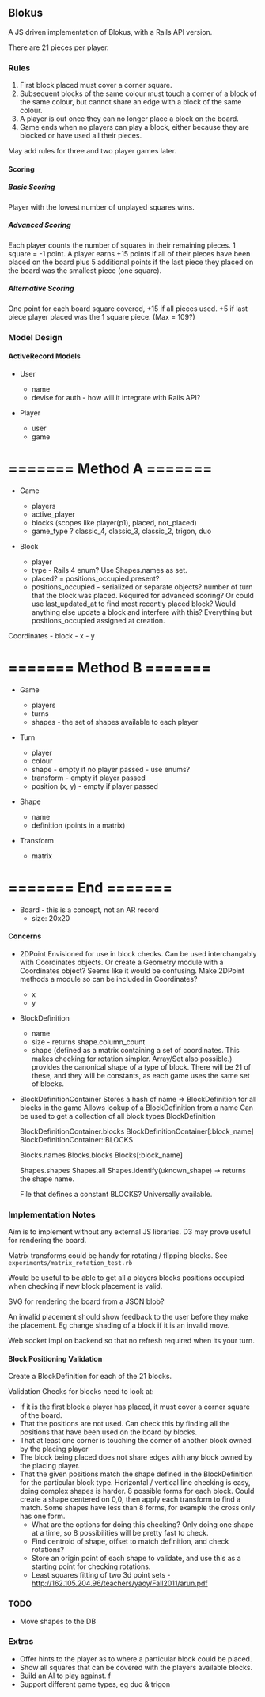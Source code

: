 ## Blokus

A JS driven implementation of Blokus, with a Rails API version. 

There are 21 pieces per player.


### Rules

1. First block placed must cover a corner square.
2. Subsequent blocks of the same colour must touch a corner of a block of the same colour, but cannot share an edge with a block of the same colour. 
3. A player is out once they can no longer place a block on the board. 
4. Game ends when no players can play a block, either because they are blocked or have used all their pieces.  

May add rules for three and two player games later.  


#### Scoring

##### Basic Scoring  

Player with the lowest number of unplayed squares wins.  

##### Advanced Scoring  

Each player counts the number of squares in their remaining pieces. 1 square = -1 point.
A player earns +15 points if all of their pieces have been placed on the board plus 5 additional points if the last piece they placed on the board was the smallest piece (one square). 

##### Alternative Scoring

One point for each board square covered, +15 if all pieces used. +5 if last piece player placed was the 1 square piece. (Max = 109?)


### Model Design

#### ActiveRecord Models

- User
	- name
	- devise for auth - how will it integrate with Rails API?


- Player
	- user
	- game


# ======= Method A ======= # 

- Game
	- players
	- active_player
	- blocks (scopes like player(p1), placed, not_placed)
	- game_type ? classic_4, classic_3, classic_2, trigon, duo


- Block
	- player
	- type - Rails 4 enum? Use Shapes.names as set.
	- placed? = positions_occupied.present?
	- positions_occupied - serialized or separate objects?
	number of turn that the block was placed. Required for advanced scoring? Or could use last_updated_at to find most recently placed block? Would anything else update a block and interfere with this? Everything but positions_occupied assigned at creation.


Coordinates
	- block
	- x
	- y

# ======= Method B ======= # 

- Game 
	- players
	- turns
	- shapes - the set of shapes available to each player

- Turn
	- player
	- colour
	- shape - empty if no player passed - use enums?
	- transform - empty if player passed
	- position (x, y) - empty if player passed

- Shape
	- name
	- definition (points in a matrix)

- Transform
	- matrix

# ======= End ======= # 

- Board - this is a concept, not an AR record
	- size: 20x20


#### Concerns

- 2DPoint
	Envisioned for use in block checks. Can be used interchangably with Coordinates objects. Or create a Geometry module with a Coordinates object? Seems like it would be confusing.
	Make 2DPoint methods a module so can be included in Coordinates?
	- x
	- y


- BlockDefinition 
	- name
	- size - returns shape.column_count
	- shape (defined as a matrix containing a set of coordinates. This makes checking for rotation simpler. Array/Set also possible.)
	provides the canonical shape of a type of block. There will be 21 of these, and they will be constants, as each game uses the same set of blocks. 


- BlockDefinitionContainer
	Stores a hash of name => BlockDefinition for all blocks in the game
	Allows lookup of a BlockDefinition from a name
	Can be used to get a collection of all block types
	BlockDefinition

	BlockDefinitionContainer.blocks
	BlockDefinitionContainer[:block_name]
	BlockDefinitionContainer::BLOCKS

	Blocks.names
	Blocks.blocks
	Blocks[:block_name]

	Shapes.shapes
	Shapes.all
	Shapes.identify(uknown_shape) -> returns the shape name.

	File that defines a constant BLOCKS? Universally available.



### Implementation Notes

Aim is to implement without any external JS libraries. D3 may prove useful for rendering the board.

Matrix transforms could be handy for rotating / flipping blocks. See `experiments/matrix_rotation_test.rb`  

Would be useful to be able to get all a players blocks positions occupied when checking if new block placement is valid.

SVG for rendering the board from a JSON blob?  

An invalid placement should show feedback to the user before they make the placement. Eg change shading of a block if it is an invalid move.  

Web socket impl on backend so that no refresh required when its your turn.


#### Block Positioning Validation

Create a BlockDefinition for each of the 21 blocks.

Validation Checks for blocks need to look at:
- If it is the first block a player has placed, it must cover a corner square of the board.
- That the positions are not used. Can check this by finding all the positions that have been used on the board by blocks.
- That at least one corner is touching the corner of another block owned by the placing player
- The block being placed does not share edges with any block owned by the placing player.
- That the given positions match the shape defined in the BlockDefinition for the particular block type. Horizontal / vertical line checking is easy, doing complex shapes is harder. 8 possible forms for each block. Could create a shape centered on 0,0, then apply each transform to find a match. Some shapes have less than 8 forms, for example the cross only has one form.
	- What are the options for doing this checking? Only doing one shape at a time, so 8 possibilities will be pretty fast to check.
	- Find centroid of shape, offset to match definition, and check rotations?
	- Store an origin point of each shape to validate, and use this as a starting point for checking rotations.
	- Least squares fitting of two 3d point sets - http://162.105.204.96/teachers/yaoy/Fall2011/arun.pdf


### TODO

- Move shapes to the DB

### Extras

- Offer hints to the player as to where a particular block could be placed.
- Show all squares that can be covered with the players available blocks.
- Build an AI to play against. f
- Support different game types, eg duo & trigon